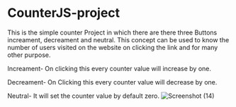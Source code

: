 # CounterJS-project
This is the simple counter Project in which there are there three Buttons increament, decreament and neutral.
This concept can be used to know the number of users visited on the website on clicking the link and for many other purpose.

Increament- On clicking this every counter value will increase by one.

Decreament- On Clicking this every counter value will decrease by one.

Neutral- It will set the counter value by default zero.
![Screenshot (14)](https://user-images.githubusercontent.com/79357098/175978118-f26271a3-750d-4f30-85dc-142d0d60b733.png)
